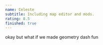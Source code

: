 ```yaml
---
name: Celeste
subtitle: Including map editor and mods.
rating: 8.5
finished: true
---
```


okay but what if we made geometry dash fun
